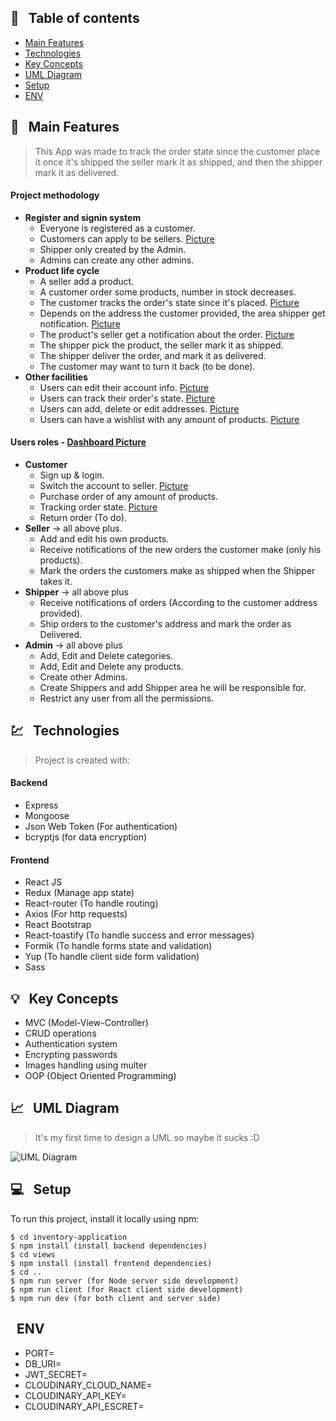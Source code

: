 ## 📜 &nbsp; Table of contents

- [Main Features](#--main-features)
- [Technologies](#--technologies)
- [Key Concepts](#--key-concepts)
- [UML Diagram](#--uml-diagram)
- [Setup](#--setup)
- [ENV](#-ENV)

## 🚩 &nbsp; Main Features

> This App was made to track the order state since the customer place it
> once it's shipped the seller mark it as shipped, and then the shipper mark it as delivered.

#### Project methodology

- **Register and signin system**
  - Everyone is registered as a customer.
  - Customers can apply to be sellers. [Picture](https://imgur.com/a0Jcmtf)
  - Shipper only created by the Admin.
  - Admins can create any other admins.
- **Product life cycle**
  - A seller add a product.
  - A customer order some products, number in stock decreases.
  - The customer tracks the order's state since it's placed. [Picture](https://imgur.com/9DqrnjF)
  - Depends on the address the customer provided, the area shipper get notification. [Picture](https://imgur.com/Q2zWau2)
  - The product's seller get a notification about the order. [Picture](https://imgur.com/2ZnjDLA)
  - The shipper pick the product, the seller mark it as shipped.
  - The shipper deliver the order, and mark it as delivered.
  - The customer may want to turn it back (to be done).
- **Other facilities**
  - Users can edit their account info. [Picture](https://imgur.com/gAaF4rm)
  - Users can track their order's state. [Picture](https://imgur.com/9DqrnjF)
  - Users can add, delete or edit addresses. [Picture](https://imgur.com/YUWHMko)
  - Users can have a wishlist with any amount of products. [Picture](https://imgur.com/XVBMsAB)

#### Users roles - [Dashboard Picture](https://imgur.com/hn5QKlp)

- **Customer**
  - Sign up & login.
  - Switch the account to seller. [Picture](https://imgur.com/a0Jcmtf)
  - Purchase order of any amount of products.
  - Tracking order state. [Picture](https://imgur.com/9DqrnjF)
  - Return order (To do).
- **Seller** -> all above plus.
  - Add and edit his own products.
  - Receive notifications of the new orders the customer make (only his products).
  - Mark the orders the customers make as shipped when the Shipper takes it.
- **Shipper** -> all above plus
  - Receive notifications of orders (According to the customer address provided).
  - Ship orders to the customer's address and mark the order as Delivered.
- **Admin** -> all above plus
  - Add, Edit and Delete categories.
  - Add, Edit and Delete any products.
  - Create other Admins.
  - Create Shippers and add Shipper area he will be responsible for.
  - Restrict any user from all the permissions.

## 💹 &nbsp; Technologies

> Project is created with:

#### Backend

- Express
- Mongoose
- Json Web Token (For authentication)
- bcryptjs (for data encryption)

#### Frontend

- React JS
- Redux (Manage app state)
- React-router (To handle routing)
- Axios (For http requests)
- React Bootstrap
- React-toastify (To handle success and error messages)
- Formik (To handle forms state and validation)
- Yup (To handle client side form validation)
- Sass

## 💡 &nbsp; Key Concepts

- MVC (Model-View-Controller)
- CRUD operations
- Authentication system
- Encrypting passwords
- Images handling using multer
- OOP (Object Oriented Programming)

## 📈 &nbsp; UML Diagram

> It's my first time to design a UML so maybe it sucks :D

![UML Diagram](https://i.imgur.com/vGa9f8e.jpg)

## 💻 &nbsp; Setup

To run this project, install it locally using npm:

```
$ cd inventory-application
$ npm install (install backend dependencies)
$ cd views
$ npm install (install frontend dependencies)
$ cd ..
$ npm run server (for Node server side development)
$ npm run client (for React client side development)
$ npm run dev (for both client and server side)
```
## &nbsp; ENV
- PORT=
- DB_URI=
- JWT_SECRET=
- CLOUDINARY_CLOUD_NAME=
- CLOUDINARY_API_KEY=
- CLOUDINARY_API_ESCRET=
